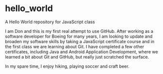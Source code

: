 # hello_world
A Hello World repository for JavaScript class

I am Don and this is my first real attempt to use GitHub. After working as a software developer for Boeing for many years, I am looking to update and broaden my software skills by taking a JavaScript certificate course and in the first class we are learning about Git. I have completed a few other certificates, including Java and Android Application Development, where we learned a bit about Git and GitHub, but really just scratched the surface.

In my spare time, I enjoy hiking, playing soccer and craft beer.
